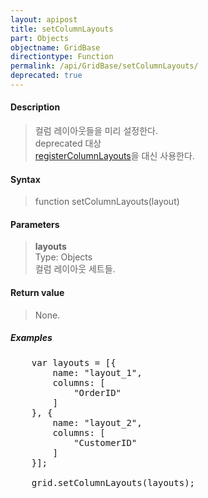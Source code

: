 ```yaml
---
layout: apipost
title: setColumnLayouts
part: Objects
objectname: GridBase
directiontype: Function
permalink: /api/GridBase/setColumnLayouts/
deprecated: true
---
```



#### Description

> 컬럼 레이아웃들을 미리 설정한다.  
> deprecated 대상  
> [registerColumnLayouts](/api/GridBase/registerColumnLayouts/)을 대신 사용한다.

#### Syntax

> function setColumnLayouts(layout)

#### Parameters

> **layouts**  
> Type: Objects  
> 컬럼 레이아웃 세트들.  

#### Return value

> None.

##### Examples 

<pre class="prettyprint">
    var layouts = [{
        name: "layout_1",
        columns: [
            "OrderID"
        ]
    }, {
        name: "layout_2",
        columns: [
            "CustomerID"
        ]
    }];
 
    grid.setColumnLayouts(layouts);
</pre>
